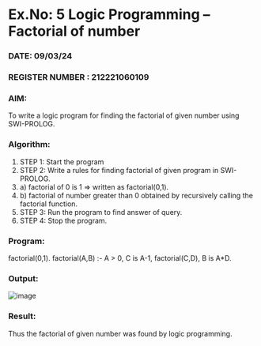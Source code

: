 # Ex.No: 5   Logic Programming – Factorial of number   
### DATE:  09/03/24                                                                          
### REGISTER NUMBER : 212221060109
### AIM: 
To  write  a logic program for finding the factorial of given number using SWI-PROLOG. 
### Algorithm:
1. STEP 1: Start the program
2. STEP 2:  Write a rules for finding factorial of given program in SWI-PROLOG.
3.   a)	factorial of 0 is 1 => written as factorial(0,1).
4.   b)	factorial of number greater than 0 obtained by recursively calling the factorial    function.
5. STEP 3: Run the program  to find answer of  query.
6. STEP 4: Stop the program.

### Program:
factorial(0,1). factorial(A,B) :-
A > 0, C is A-1, factorial(C,D), B is A*D.


### Output:
![image](https://github.com/KarthikeyanJ118/AI_Lab_2023-24/assets/160995906/821fe9d5-b3f4-4763-bc10-b66eee41a462)



### Result:
Thus the factorial of given number was found by logic programming. 
